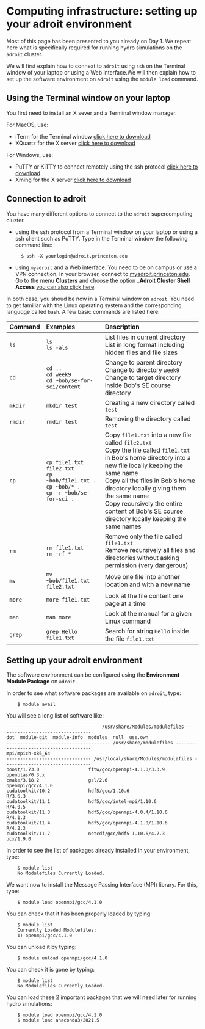 # Computing infrastructure: setting up your adroit environment

Most of this page has been presented to you already on Day 1. We repeat here what is specifically required for running hydro simulations on the `adroit` cluster.

We will first explain how to connext to `adroit` using `ssh` on the Terminal window of your laptop or using a Web interface.We will then explain how to set up the software environment on `adroit` using the `module load` command.

## Using the Terminal window on your laptop

You first need to install an X sever and a Terminal window manager.

For MacOS, use:

- iTerm for the Terminal window [click here to download](https://iterm2.com)
- XQuartz for the X server [click here to download](https://www.xquartz.org)

For Windows, use:

- PuTTY or KiTTY to connect remotely using the ssh protocol [click here to download](https://www.putty.org)
- Xming for the X server [click here to download](http://www.straightrunning.com/XmingNotes/)


## Connection to adroit

You have many different options to connect to the `adroit` supercomputing cluster. 

- using the ssh protocol from a Terminal window on your laptop or using a ssh client such as PuTTY. Type in the Terminal window the following command line:

		$ ssh -X yourlogin@adroit.princeton.edu

- using `myadroit` and a Web interface. You need to be on campus or use a VPN connection. In your browser, connect to [myadroit.princeton.edu](https://myadroit.princeton.edu/pun/sys/dashboard). Go to the menu **Clusters** and choose the option **_Adroit Cluster Shell Access** [you can also click here](https://myadroit.princeton.edu/pun/sys/shell/ssh/adroit). 

In both case, you shoud be now in a Terminal window on `adroit`. You need to get familiar with the Linux operating system and the corresponding languqge called `bash`. A few basic commands are listed here:

| Command | Examples | Description |
| :----------- | :----------- | :----------- |
| ``ls`` | ``ls``<br> ``ls -als`` | List files in current directory <br> List in long format including hidden files and file sizes|
| ``cd`` | ``cd ..`` <br> ``cd week9`` <br> ``cd ~bob/se-for-sci/content``| Change to parent directory <br> Change to directory ``week9`` <br> Change to target directory inside Bob's SE course directory|
| ``mkdir`` | ``mkdir test``| Creating a new directory called ``test`` |
| ``rmdir`` | ``rmdir test`` | Removing the directory called ``test`` |
| ``cp`` | ``cp file1.txt file2.txt`` <br> ``cp ~bob/file1.txt .`` <br> ``cp ~bob/* .`` <br> ``cp -r ~bob/se-for-sci .`` | Copy ``file1.txt`` into a new file called ``file2.txt`` <br> Copy the file called ``file1.txt`` in Bob's home directory into a new file locally keeping the same name <br> Copy all the files in Bob's home directory locally giving them the same name <br> Copy recursively the entire content of Bob's SE course directory locally keeping the same names | 
| ``rm`` | ``rm file1.txt`` <br> ``rm -rf *`` | Remove only the file called ``file1.txt`` <br> Remove recursively all files and directories without asking permission (very dangerous) |
| ``mv`` | ``mv ~bob/file1.txt file2.txt`` | Move one file into another location and with a new name |
| ``more`` | ``more file1.txt`` | Look at the file content one page at a time |
| ``man`` | ``man more`` | Look at the manual for a given Linux command |
| ``grep`` | ``grep Hello file1.txt`` | Search for string ``Hello`` inside the file ``file1.txt`` |


## Setting up your adroit environment

The software environment can be configured using the **Environment Module Package** on `adroit`. 

In order to see what software packages are available on `adroit`, type:

		$ module avail
		
You will see a long list of software like:

```
---------------------------------- /usr/share/Modules/modulefiles -----------------------------------
dot  module-git  module-info  modules  null  use.own
-------------------------------------- /usr/share/modulefiles ---------------------------------------
mpi/mpich-x86_64
------------------------------- /usr/local/share/Modules/modulefiles --------------------------------
boost/1.73.0                  fftw/gcc/openmpi-4.1.0/3.3.9                openblas/0.3.x
cmake/3.18.2                  gsl/2.6                                     openmpi/gcc/4.1.0
cudatoolkit/10.2              hdf5/gcc/1.10.6                             R/3.6.3
cudatoolkit/11.1              hdf5/gcc/intel-mpi/1.10.6                   R/4.0.5
cudatoolkit/11.3              hdf5/gcc/openmpi-4.0.4/1.10.6               R/4.1.3
cudatoolkit/11.4              hdf5/gcc/openmpi-4.1.0/1.10.6               R/4.2.3
cudatoolkit/11.7              netcdf/gcc/hdf5-1.10.6/4.7.3                ucx/1.9.0
```
In order to see the list of packages already installed in your environment, type:

		$ module list
		No Modulefiles Currently Loaded.

We want now to install the Message Passing Interface (MPI) library. For this, type:

		$ module load openmpi/gcc/4.1.0

You can check that it has been properly loaded by typing:

		$ module list
		Currently Loaded Modulefiles:
 		1) openmpi/gcc/4.1.0  

You can unload it by typing:

		$ module unload openmpi/gcc/4.1.0

You can check it is gone by typing:

		$ module list
		No Modulefiles Currently Loaded.

You can load these 2 important packages that we will need later for running hydro simulations:

		$ module load openmpi/gcc/4.1.0 
		$ module load anaconda3/2021.5

